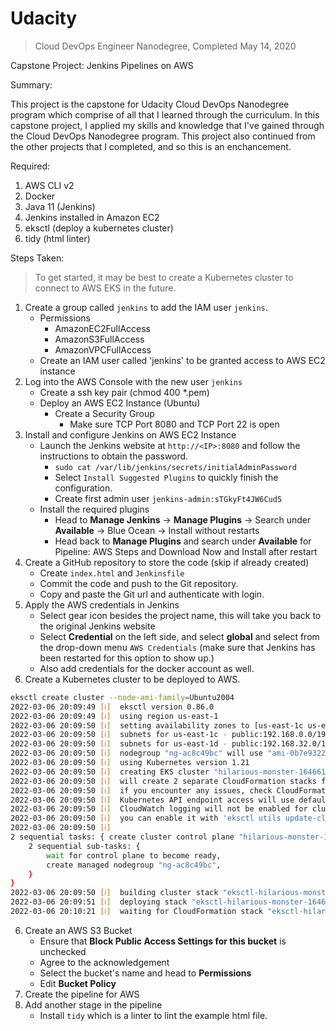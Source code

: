 # Udacity

> Cloud DevOps Engineer Nanodegree, Completed May 14, 2020

Capstone Project: Jenkins Pipelines on AWS

Summary:

This project is the capstone for Udacity Cloud DevOps Nanodegree program which comprise of all that I learned through the curriculum. In this capstone project, I applied my skills and knowledge that I've gained through the Cloud DevOps Nanodegree program. This project also continued from the other projects that I completed, and so this is an enchancement.

Required:

1. AWS CLI v2
2. Docker
3. Java 11 (Jenkins)
3. Jenkins installed in Amazon EC2
4. eksctl (deploy a kubernetes cluster)
5. tidy (html linter)

Steps Taken:

> To get started, it may be best to create a Kubernetes cluster to connect to AWS EKS in the future.

1. Create a group called `jenkins` to add the IAM user `jenkins`.
    - Permissions
        - AmazonEC2FullAccess
        - AmazonS3FullAccess
        - AmazonVPCFullAccess
    - Create an IAM user called 'jenkins' to be granted access to AWS EC2 instance
2. Log into the AWS Console with the new user `jenkins`
    - Create a ssh key pair (chmod 400 *.pem)
    - Deploy an AWS EC2 Instance (Ubuntu)
        - Create a Security Group
            - Make sure TCP Port 8080 and TCP Port 22 is open
3. Install and configure Jenkins on AWS EC2 Instance
    - Launch the Jenkins website at `http://<IP>:8080` and follow the instructions to obtain the password.
        - `sudo cat /var/lib/jenkins/secrets/initialAdminPassword`
        - Select `Install Suggested Plugins` to quickly finish the configuration.
        - Create first admin user `jenkins-admin:sTGkyFt4JW6Cud5`
    - Install the required plugins
        - Head to **Manage Jenkins** -> **Manage Plugins** -> Search under **Available** -> Blue Ocean -> Install without restarts
        - Head back to **Manage Plugins** and search under **Available** for Pipeline: AWS Steps and Download Now and Install after restart
4. Create a GitHub repository to store the code (skip if already created)
    - Create `index.html` and `Jenkinsfile`
    - Commit the code and push to the Git repository.
    - Copy and paste the Git url and authenticate with login.
5. Apply the AWS credentials in Jenkins
    - Select gear icon besides the project name, this will take you back to the original Jenkins website
    - Select **Credential** on the left side, and select **global** and select from the drop-down menu `AWS Credentials` (make sure that Jenkins has been restarted for this option to show up.)
    - Also add credentials for the docker account as well.
6. Create a Kubernetes cluster to be deployed to AWS.

```bash
eksctl create cluster --node-ami-family=Ubuntu2004
2022-03-06 20:09:49 [ℹ]  eksctl version 0.86.0
2022-03-06 20:09:49 [ℹ]  using region us-east-1
2022-03-06 20:09:50 [ℹ]  setting availability zones to [us-east-1c us-east-1d]
2022-03-06 20:09:50 [ℹ]  subnets for us-east-1c - public:192.168.0.0/19 private:192.168.64.0/19
2022-03-06 20:09:50 [ℹ]  subnets for us-east-1d - public:192.168.32.0/19 private:192.168.96.0/19
2022-03-06 20:09:50 [ℹ]  nodegroup "ng-ac8c49bc" will use "ami-0b7e9322d7f1443ea" [Ubuntu2004/1.21]
2022-03-06 20:09:50 [ℹ]  using Kubernetes version 1.21
2022-03-06 20:09:50 [ℹ]  creating EKS cluster "hilarious-monster-1646618989" in "us-east-1" region with managed nodes
2022-03-06 20:09:50 [ℹ]  will create 2 separate CloudFormation stacks for cluster itself and the initial managed nodegroup
2022-03-06 20:09:50 [ℹ]  if you encounter any issues, check CloudFormation console or try 'eksctl utils describe-stacks --region=us-east-1 --cluster=hilarious-monster-1646618989'
2022-03-06 20:09:50 [ℹ]  Kubernetes API endpoint access will use default of {publicAccess=true, privateAccess=false} for cluster "hilarious-monster-1646618989" in "us-east-1"
2022-03-06 20:09:50 [ℹ]  CloudWatch logging will not be enabled for cluster "hilarious-monster-1646618989" in "us-east-1"
2022-03-06 20:09:50 [ℹ]  you can enable it with 'eksctl utils update-cluster-logging --enable-types={SPECIFY-YOUR-LOG-TYPES-HERE (e.g. all)} --region=us-east-1 --cluster=hilarious-monster-1646618989'
2022-03-06 20:09:50 [ℹ]  
2 sequential tasks: { create cluster control plane "hilarious-monster-1646618989", 
    2 sequential sub-tasks: { 
        wait for control plane to become ready,
        create managed nodegroup "ng-ac8c49bc",
    } 
}
2022-03-06 20:09:50 [ℹ]  building cluster stack "eksctl-hilarious-monster-1646618989-cluster"
2022-03-06 20:09:51 [ℹ]  deploying stack "eksctl-hilarious-monster-1646618989-cluster"
2022-03-06 20:10:21 [ℹ]  waiting for CloudFormation stack "eksctl-hilarious-monster-1646618989-cluster"
```

6. Create an AWS S3 Bucket
    - Ensure that **Block Public Access Settings for this bucket** is unchecked
    - Agree to the acknowledgement
    - Select the bucket's name and head to **Permissions**
    - Edit **Bucket Policy**
7. Create the pipeline for AWS
8. Add another stage in the pipeline
    - Install `tidy` which is a linter to lint the example html file.